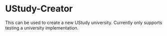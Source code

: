 # UStudy-Creator
This can be used to create a new UStudy university. Currently only supports testing a university implementation.
